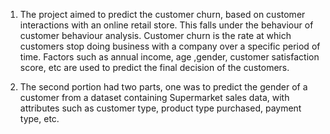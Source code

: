 1. The project aimed to predict the customer churn, based on customer interactions with an online retail store. This falls under the behaviour of customer behaviour analysis. Customer churn is the rate at which customers stop doing business with a company over a specific period of time. Factors such as annual income, age ,gender, customer satisfaction score, etc are used to predict the final decision of the customers.
   
2. The second portion had two parts, one was to predict the gender of a customer from a dataset containing Supermarket sales data, with attributes such as customer type, product type purchased, payment type, etc. 
